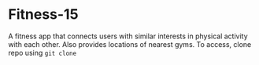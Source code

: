 # Fitness-15

A fitness app that connects users with similar interests in physical activity with each other. Also provides locations of nearest gyms. To access, clone repo using `git clone`
